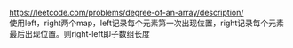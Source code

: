 https://leetcode.com/problems/degree-of-an-array/description/  
使用left，right两个map，left记录每个元素第一次出现位置，right记录每个元素最后出现位置。则right-left即子数组长度